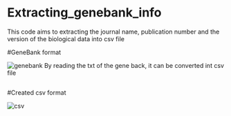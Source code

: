 # Extracting_genebank_info
This code aims to extracting the journal name,
publication number and the version of the biological data into csv file

#GeneBank format

![genebank](https://user-images.githubusercontent.com/56077943/181281672-294ca973-0b74-4773-a46a-aae402bcc16a.jpg)
By reading the txt of the gene back, it can be converted int csv file 

##
#Created csv format 

![csv](https://user-images.githubusercontent.com/56077943/181282554-2d85cbca-b1e8-4716-ade8-9dede46c7dca.jpg)
